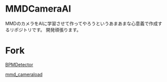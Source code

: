 # MMDCameraAI
MMDのカメラをAIに学習させて作ってやろうというあまあまな心意義で作成するリポジトリです。
開発頑張ります。

# Fork
[BPMDetector](https://github.com/matixmatix/bpmdetector)

[mmd_cameraload](https://github.com/vrMarimo/mmd_cameraload)
